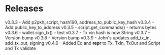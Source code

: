 # Releases
v0.3.3 - Add p2pkh_script, hash160, address_to_public_key_hash
v0.3.4 - Add public_key_to_address
v0.3.5 - script.get_commands() - returns bytes
v0.3.6 - wallet.sign_tx() - test
v0.3.7 - Tx vin hash is now String
v0.3.7 - Version bump
v0.3.8 - Version bump
v0.3.9 - John's updates add_tx_in, add_tx_out, signing
v0.4.0 - Added Eq and __repr__ to Tx, TxIn, TxOut and Script and Tx validate